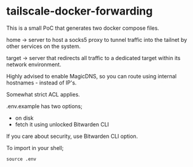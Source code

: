 # tailscale-docker-forwarding
This is a small PoC that generates two docker compose files. 

home    -> server to host a socks5 proxy to tunnel traffic into the tailnet by other services on the system.

target  -> server that redirects all traffic to a dedicated target within its network environment.

Highly advised to enable MagicDNS, so you can route using internal hostnames - instead of IP's.

Somewhat strict ACL applies.

.env.example has two options;

- on disk
- fetch it using unlocked Bitwarden CLI

If you care about security, use Bitwarden CLI option.

To import in your shell;

```
source .env
```
